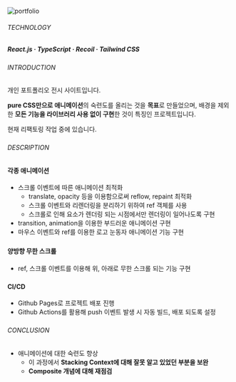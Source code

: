 ![portfolio](https://github.com/jhchoi1182/portfolio/assets/116577489/f03fec3a-cae2-4b0b-a53b-26af46239cf9)

###### TECHNOLOGY

##### React.js · TypeScript · Recoil · Tailwind CSS

###

###### INTRODUCTION

개인 포트폴리오 전시 사이트입니다.

**pure CSS만으로 애니메이션**의 숙련도를 올리는 것을 **목표**로 만들었으며, 배경을 제외한 **모든 기능을 라이브러리 사용 없이 구현**한 것이 특징인 프로젝트입니다.

현재 리팩토링 작업 중에 있습니다.

###

###### DESCRIPTION

#### 각종 애니메이션

- 스크롤 이벤트에 따른 애니메이션 최적화
  - translate, opacity 등을 이용함으로써 reflow, repaint 최적화
  - 스크롤 이벤트와 리렌더링을 분리하기 위하여 ref 객체를 사용
  - 스크롤로 인해 요소가 렌더링 되는 시점에서만 렌더링이 일어나도록 구현
- transition, animation을 이용한 부드러운 애니메이션 구현
- 마우스 이벤트와 ref를 이용한 로고 눈동자 애니메이션 기능 구현

###

#### 양방향 무한 스크롤

- ref, 스크롤 이벤트를 이용해 위, 아래로 무한 스크롤 되는 기능 구현

###

#### CI/CD

- Github Pages로 프로젝트 배포 진행
- Github Actions를 활용해 push 이벤트 발생 시 자동 빌드, 배포 되도록 설정

###

###### CONCLUSION

- 애니메이션에 대한 숙련도 향상
  - 이 과정에서 **Stacking Context에 대해 잘못 알고 있었던 부분을 보완**
  - **Composite 개념에 대해 재점검**
